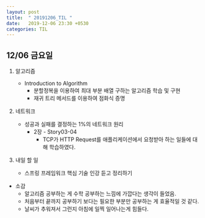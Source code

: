 ```yaml
---
layout: post
title:  " 20191206_TIL "
date:   2019-12-06 23:30 +0530
categories: TIL
---
```




## 12/06 금요일



1. 알고리즘
  
   - Introduction to Algorithm
     - 분할정복을 이용하여 최대 부분 배열 구하는 알고리즘 학습 및 구현
     - 재귀 트리 메서드를 이용하여 점화식 증명
   
   
   
2. 네트워크

   - 성공과 실패를 결정하는 1%의 네트워크 원리
     - 2장 - Story03-04 
       - TCP가 HTTP Request를 애플리케이션에서 요청받아 하는 일들에 대해 학습하였다.



3. 내일 할 일
   - 스프링 프레임워크 핵심 기술 인강 듣고 정리하기
     

- 소감
  - 알고리즘 공부하는 게 수학 공부하는 느낌에 가깝다는 생각이 들었음.
  - 처음부터 끝까지 공부하기 보다는 필요한 부분만 공부하는 게 효율적일 것 같다.
  - 날씨가 추워져서 그런지 아침에 일찍 일어나는게 힘들다.

